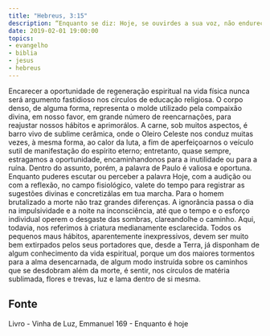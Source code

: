 ```yaml
---
title: "Hebreus, 3:15"
description: “Enquanto se diz: Hoje, se ouvirdes a sua voz, não endureçais os vossos corações.” Paulo (Hebreus, 3:15)
date: 2019-02-01 19:00:00
topics: 
- evangelho
- biblia
- jesus
- hebreus
---
```



Encarecer a oportunidade de regeneração espiritual na vida física nunca
será argumento fastidioso nos círculos de educação religiosa.
O corpo denso, de alguma forma, representa o molde utilizado pela
compaixão divina, em nosso favor, em grande número de reencarnações, para
reajustar nossos hábitos e aprimorá­los.
A carne, sob muitos aspectos, é barro vivo de sublime cerâmica, onde o
Oleiro Celeste nos conduz muitas vezes, à mesma forma, ao calor da luta, a fim de
aperfeiçoar­nos o veículo sutil de manifestação do espírito eterno; entretanto, quase
sempre, estragamos a oportunidade, encaminhando­nos para a inutilidade ou para a
ruína.
Dentro do assunto, porém, a palavra de Paulo é valiosa e oportuna.
Enquanto puderes escutar ou perceber a palavra Hoje, com a audição ou
com a reflexão, no campo fisiológico, vale­te do tempo para registrar as sugestões
divinas e concretizá­las em tua marcha.
Para o homem brutalizado a morte não traz grandes diferenças.
A ignorância passa o dia na impulsividade e a noite na inconsciência, até
que o tempo e o esforço individual operem o desgaste das sombras, clareando­lhe o
caminho.
Aqui, todavia, nos referimos à criatura medianamente esclarecida.
Todos os pequenos maus hábitos, aparentemente inexpressivos, devem ser
muito bem extirpados pelos seus portadores que, desde a Terra, já disponham de
algum conhecimento da vida espiritual, porque um dos maiores tormentos para a
alma desencarnada, de algum modo instruída sobre os caminhos que se desdobram
além da morte, é sentir, nos círculos de matéria sublimada, flores e trevas, luz e lama
dentro de si mesma.




## Fonte
Livro - Vinha de Luz, Emmanuel
169 - Enquanto é hoje
